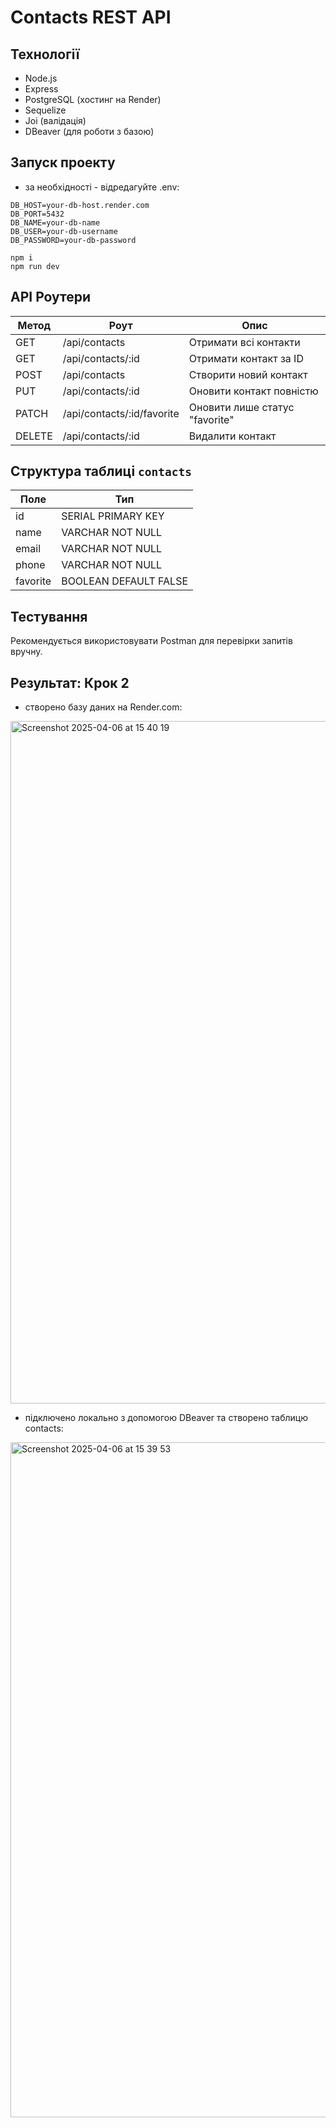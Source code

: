 # Contacts REST API

## Технології
- Node.js
- Express
- PostgreSQL (хостинг на Render)
- Sequelize
- Joi (валідація)
- DBeaver (для роботи з базою)

## Запуск проекту
- за необхідності - відредагуйте .env:
```
DB_HOST=your-db-host.render.com
DB_PORT=5432
DB_NAME=your-db-name
DB_USER=your-db-username
DB_PASSWORD=your-db-password
```  

```npm i```  
```npm run dev```  

## API Роутери
Метод     | Роут                                 | Опис
----------|--------------------------------------|------------------------------
GET       | /api/contacts                        | Отримати всі контакти
GET       | /api/contacts/:id                    | Отримати контакт за ID
POST      | /api/contacts                        | Створити новий контакт
PUT       | /api/contacts/:id                    | Оновити контакт повністю
PATCH     | /api/contacts/:id/favorite           | Оновити лише статус "favorite"
DELETE    | /api/contacts/:id                    | Видалити контакт

## Структура таблиці `contacts`  
Поле       | Тип
-----------|------------------
id         | SERIAL PRIMARY KEY
name       | VARCHAR NOT NULL
email      | VARCHAR NOT NULL
phone      | VARCHAR NOT NULL
favorite   | BOOLEAN DEFAULT FALSE

## Тестування
Рекомендується використовувати Postman для перевірки запитів вручну.  

## Результат: Крок 2
- створено базу даних на Render.com:
  
<img width="1092" alt="Screenshot 2025-04-06 at 15 40 19" src="https://github.com/user-attachments/assets/01e2a355-262b-47d5-9619-ba5f27b664d5" />  
  
- підключено локально з допомогою DBeaver та створено таблицю contacts:
  
<img width="1080" alt="Screenshot 2025-04-06 at 15 39 53" src="https://github.com/user-attachments/assets/1c9a1896-3866-4411-941d-2d83aca09e52" />  


